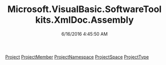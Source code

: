 ﻿---
title: Microsoft.VisualBasic.SoftwareToolkits.XmlDoc.Assembly
date: 6/16/2016 4:45:50 AM
---

[Project](T-Microsoft.VisualBasic.SoftwareToolkits.XmlDoc.Assembly.Project.html)
[ProjectMember](T-Microsoft.VisualBasic.SoftwareToolkits.XmlDoc.Assembly.ProjectMember.html)
[ProjectNamespace](T-Microsoft.VisualBasic.SoftwareToolkits.XmlDoc.Assembly.ProjectNamespace.html)
[ProjectSpace](T-Microsoft.VisualBasic.SoftwareToolkits.XmlDoc.Assembly.ProjectSpace.html)
[ProjectType](T-Microsoft.VisualBasic.SoftwareToolkits.XmlDoc.Assembly.ProjectType.html)
